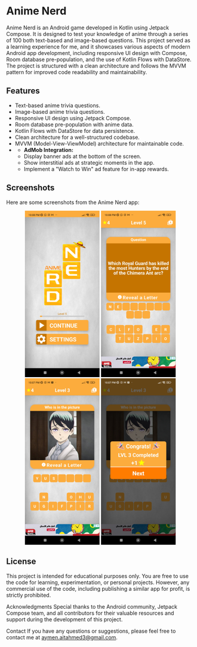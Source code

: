 # Anime Nerd

Anime Nerd is an Android game developed in Kotlin using Jetpack Compose. It is designed to test your knowledge of anime through a series of 100 both text-based and image-based questions. This project served as a learning experience for me, and it showcases various aspects of modern Android app development, including responsive UI design with Compose, Room database pre-population, and the use of Kotlin Flows with DataStore. The project is structured with a clean architecture and follows the MVVM pattern for improved code readability and maintainability.

## Features

- Text-based anime trivia questions.
- Image-based anime trivia questions.
- Responsive UI design using Jetpack Compose.
- Room database pre-population with anime data.
- Kotlin Flows with DataStore for data persistence.
- Clean architecture for a well-structured codebase.
- MVVM (Model-View-ViewModel) architecture for maintainable code.
- - **AdMob Integration:**
  - Display banner ads at the bottom of the screen.
  - Show interstitial ads at strategic moments in the app.
  - Implement a "Watch to Win" ad feature for in-app rewards.

## Screenshots

Here are some screenshots from the Anime Nerd app:

<div align="center">

<img src="https://github.com/AymanAitAhmed/Anime_Nerd/blob/master/main%20menu.jpg" width="200">

<img src="https://github.com/AymanAitAhmed/Anime_Nerd/blob/master/text%20question.jpg" width="200">

<img src="https://github.com/AymanAitAhmed/Anime_Nerd/blob/master/image%20question.jpg" width="200">

<img src="https://github.com/AymanAitAhmed/Anime_Nerd/blob/master/congrats.jpg" width="200">
</div>


## License
This project is intended for educational purposes only. You are free to use the code for learning, experimentation, or personal projects. However, any commercial use of the code, including publishing a similar app for profit, is strictly prohibited.

Acknowledgments
Special thanks to the Android community, Jetpack Compose team, and all contributors for their valuable resources and support during the development of this project.

Contact
If you have any questions or suggestions, please feel free to contact me at aymen.aitahmed3@gmail.com.
